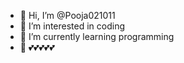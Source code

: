- 👋 Hi, I’m @Pooja021011
- 👀 I’m interested in coding
- 🌱 I’m currently learning programming
- 💞️ 💕💕💕💕💕


<!---
Pooja021011/Pooja021011 is a ✨ special ✨ repository because its `README.md` (this file) appears on your GitHub profile.
You can click the Preview link to take a look at your changes.
--->
